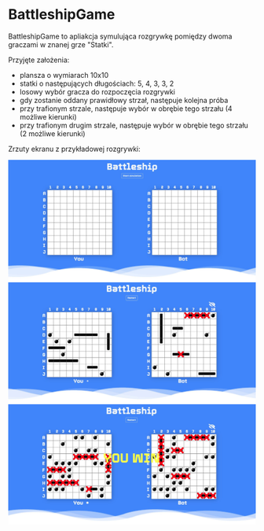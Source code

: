 # BattleshipGame
BattleshipGame to apliakcja symulująca rozgrywkę pomiędzy dwoma graczami w znanej grze "Statki".

Przyjęte założenia:
- plansza o wymiarach 10x10
- statki o następujących długościach: 5, 4, 3, 3, 2
- losowy wybór gracza do rozpoczęcia rozgrywki
- gdy zostanie oddany prawidłowy strzał, następuje kolejna próba
- przy trafionym strzale, następuje wybór w obrębie tego strzału (4 możliwe kierunki)
- przy trafionym drugim strzale, następuje wybór w obrębie tego strzału (2 możliwe kierunki)

Zrzuty ekranu z przykładowej rozgrywki:

![alt text](https://github.com/Mateqo/BattleshipGame/blob/master/Screenshots/1.JPG)
![alt text](https://github.com/Mateqo/BattleshipGame/blob/master/Screenshots/2.JPG)
![alt text](https://github.com/Mateqo/BattleshipGame/blob/master/Screenshots/3.JPG)
